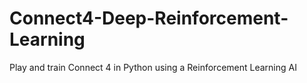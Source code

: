 # Connect4-Deep-Reinforcement-Learning
Play and train Connect 4 in Python using a Reinforcement Learning AI
